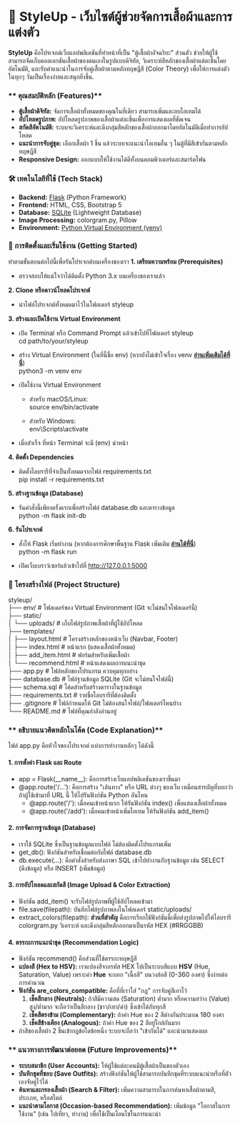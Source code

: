 # **👗 StyleUp \- เว็บไซต์ผู้ช่วยจัดการเสื้อผ้าและการแต่งตัว**

**StyleUp** คือโปรเจกต์เว็บแอปพลิเคชันที่ทำหน้าที่เป็น "ตู้เสื้อผ้าอัจฉริยะ" ส่วนตัว ช่วยให้ผู้ใช้สามารถจัดเก็บคอลเลกชันเสื้อผ้าของตนเองในรูปแบบดิจิทัล, วิเคราะห์สีหลักของเสื้อผ้าแต่ละชิ้นโดยอัตโนมัติ, และรับคำแนะนำในการจับคู่เสื้อผ้าตามหลักทฤษฎีสี (Color Theory) เพื่อให้การแต่งตัวในทุกๆ วันเป็นเรื่องง่ายและสนุกยิ่งขึ้น.

### ** คุณสมบัติหลัก (Features)**

* **ตู้เสื้อผ้าดิจิทัล:** จัดการเสื้อผ้าทั้งหมดของคุณในที่เดียว สามารถเพิ่มและลบไอเทมได้  
* **อัปโหลดรูปภาพ:** อัปโหลดรูปภาพของเสื้อผ้าแต่ละชิ้นเพื่อการแสดงผลที่ชัดเจน  
* **สกัดสีอัตโนมัติ:** ระบบจะวิเคราะห์และดึงกลุ่มสีหลักของเสื้อผ้าออกมาโดยอัตโนมัติเมื่อทำการอัปโหลด  
* **แนะนำการจับคู่ชุด:** เลือกเสื้อผ้า 1 ชิ้น แล้วระบบจะแนะนำไอเทมอื่น ๆ ในตู้ที่มีสีเข้ากันตามหลักทฤษฎีสี  
* **Responsive Design:** ออกแบบให้ใช้งานได้ดีทั้งบนคอมพิวเตอร์และสมาร์ตโฟน

### **🛠️ เทคโนโลยีที่ใช้ (Tech Stack)**

* **Backend:** [Flask](https://devhub.in.th/blog/flask-python) (Python Framework)  
* **Frontend:** HTML, CSS, Bootstrap 5  
* **Database:** [SQLite](https://devhub.in.th/blog/db-browser-for-sqlite) (Lightweight Database)   
* **Image Processing:** colorgram.py, Pillow  
* **Environment:** [Python Virtual Environment (venv)](https://devhub.in.th/blog/python-virtual-environment-venv)

### **🚀 การติดตั้งและเริ่มใช้งาน (Getting Started)**

ทำตามขั้นตอนต่อไปนี้เพื่อรันโปรเจกต์บนเครื่องของเรา 
**1\. เตรียมความพร้อม (Prerequisites)**

* ตรวจสอบให้แน่ใจว่าได้ติดตั้ง Python 3.x บนเครื่องของเราแล้ว

**2\. Clone หรือดาวน์โหลดโปรเจกต์**

* นำไฟล์โปรเจกต์ทั้งหมดมาไว้ในโฟลเดอร์ styleup

**3\. สร้างและเปิดใช้งาน Virtual Environment**

* เปิด Terminal หรือ Command Prompt แล้วเข้าไปที่โฟลเดอร์ styleup  
  cd path/to/your/styleup

* สร้าง Virtual Environment (ในที่นี้ชื่อ env) (หากยังไม่เข้าใจเรื่อง venv [**อ่านเพิ่มเติมได้ที่นี่**](https://devhub.in.th/blog/python-virtual-environment-venv))  
  python3 \-m venv env

* เปิดใช้งาน Virtual Environment  
  * สำหรับ macOS/Linux:  
    source env/bin/activate

  * สำหรับ Windows:  
    env\\Scripts\\activate

* เมื่อสำเร็จ ที่หน้า Terminal จะมี (env) นำหน้า

**4\. ติดตั้ง Dependencies**

* ติดตั้งไลบรารีที่จำเป็นทั้งหมดจากไฟล์ requirements.txt  
  pip install \-r requirements.txt

**5\. สร้างฐานข้อมูล (Database)**

* รันคำสั่งนี้เพียงครั้งแรกเพื่อสร้างไฟล์ database.db และตารางข้อมูล  
  python \-m flask init-db

**6\. รันโปรเจกต์**

* สั่งให้ Flask เริ่มทำงาน (หากต้องการศึกษาพื้นฐาน Flask เพิ่มเติม [**อ่านได้ที่นี่**](https://devhub.in.th/blog/flask-python))  
  python \-m flask run

* เปิดเว็บเบราว์เซอร์แล้วเข้าไปที่ http://127.0.0.1:5000

### **📁 โครงสร้างไฟล์ (Project Structure)**

styleup/  
├── env/                  \# โฟลเดอร์ของ Virtual Environment (Git จะไม่สนใจโฟลเดอร์นี้)  
├── static/  
│   └── uploads/          \# เก็บไฟล์รูปภาพเสื้อผ้าที่ผู้ใช้อัปโหลด  
├── templates/  
│   ├── layout.html       \# โครงสร้างหลักของหน้าเว็บ (Navbar, Footer)  
│   ├── index.html        \# หน้าแรก (แสดงเสื้อผ้าทั้งหมด)  
│   ├── add\_item.html     \# ฟอร์มสำหรับเพิ่มเสื้อผ้า  
│   └── recommend.html    \# หน้าแสดงผลการแนะนำชุด  
├── app.py                \# ไฟล์หลักของโปรแกรม ควบคุมทุกอย่าง  
├── database.db           \# ไฟล์ฐานข้อมูล SQLite (Git จะไม่สนใจไฟล์นี้)  
├── schema.sql            \# โค้ดสำหรับสร้างตารางในฐานข้อมูล  
├── requirements.txt      \# รายชื่อไลบรารีที่ต้องติดตั้ง  
├── .gitignore            \# ไฟล์กำหนดให้ Git ไม่ต้องสนใจไฟล์/โฟลเดอร์ไหนบ้าง  
└── README.md             \# ไฟล์ที่คุณกำลังอ่านอยู่

### ** อธิบายแนวคิดหลักในโค้ด (Code Explanation)**

ไฟล์ app.py คือหัวใจของโปรเจกต์ แบ่งการทำงานหลักๆ ได้ดังนี้

#### **1\. การตั้งค่า Flask และ Route**

* app \= Flask(\_\_name\_\_): คือการสร้างเว็บแอปพลิเคชันของเราขึ้นมา  
* @app.route('/...'): คือการสร้าง "เส้นทาง" หรือ URL ต่างๆ ของเว็บ เหมือนสารบัญที่บอกว่าถ้าผู้ใช้เข้ามาที่ URL นี้ ให้ไปรันฟังก์ชัน Python อันไหน  
  * @app.route('/'): เมื่อคนเข้าหน้าแรก ให้รันฟังก์ชัน index() เพื่อแสดงเสื้อผ้าทั้งหมด  
  * @app.route('/add'): เมื่อคนเข้าหน้าเพิ่มไอเทม ให้รันฟังก์ชัน add\_item()

#### **2\. การจัดการฐานข้อมูล (Database)**

* เราใช้ SQLite ซึ่งเป็นฐานข้อมูลแบบไฟล์ ไม่ต้องติดตั้งโปรแกรมเพิ่ม  
* get\_db(): ฟังก์ชันสำหรับเชื่อมต่อกับไฟล์ database.db  
* db.execute(...): คือคำสั่งสำหรับส่งภาษา SQL เข้าไปทำงานกับฐานข้อมูล เช่น SELECT (ดึงข้อมูล) หรือ INSERT (เพิ่มข้อมูล)

#### **3\. การอัปโหลดและสกัดสี (Image Upload & Color Extraction)**

* ฟังก์ชัน add\_item() จะรับไฟล์รูปภาพที่ผู้ใช้อัปโหลดเข้ามา  
* file.save(filepath): บันทึกไฟล์รูปภาพลงในโฟลเดอร์ static/uploads/  
* extract\_colors(filepath): **ส่วนที่สำคัญ** คือการเรียกใช้ฟังก์ชันนี้เพื่อส่งรูปภาพไปให้ไลบรารี colorgram.py วิเคราะห์ และดึงกลุ่มสีหลักออกมาเป็นรหัส HEX (\#RRGGBB)

#### **4\. ตรรกะการแนะนำชุด (Recommendation Logic)**

* ฟังก์ชัน recommend() คือส่วนที่ใช้ตรรกะทฤษฎีสี  
* **แปลงสี (Hex to HSV):** เราแปลงสีจากรหัส HEX ไปเป็นระบบสีแบบ **HSV** (Hue, Saturation, Value) เพราะค่า **Hue** จะบอก "เนื้อสี" บนวงล้อสี (0-360 องศา) ซึ่งง่ายต่อการคำนวณ  
* **ฟังก์ชัน are\_colors\_compatible:** คือที่ที่เราใส่ "กฎ" การจับคู่สีเอาไว้  
  1. **เช็คสีกลาง (Neutrals):** ถ้าสีมีความสด (Saturation) ต่ำมาก หรือความสว่าง (Value) สูง/ต่ำมาก จะถือว่าเป็นสีกลาง (ขาว/เทา/ดำ) ซึ่งเข้าได้กับทุกสี  
  2. **เช็คสีตรงข้าม (Complementary):** ถ้าค่า Hue ของ 2 สีต่างกันประมาณ 180 องศา  
  3. **เช็คสีข้างเคียง (Analogous):** ถ้าค่า Hue ของ 2 สีอยู่ใกล้กันมาก  
* ถ้าสีของเสื้อผ้า 2 ชิ้นเข้ากฎข้อใดข้อหนึ่ง ระบบจะถือว่า "เข้ากันได้" และนำมาแสดงผล

### ** แนวทางการพัฒนาต่อยอด (Future Improvements)**

* **ระบบสมาชิก (User Accounts):** ให้ผู้ใช้แต่ละคนมีตู้เสื้อผ้าเป็นของตัวเอง  
* **บันทึกชุดที่ชอบ (Save Outfits):** สร้างฟังก์ชันให้ผู้ใช้สามารถบันทึกชุดที่ระบบแนะนำหรือที่ตัวเองจับคู่ไว้ได้  
* **ค้นหาและกรองเสื้อผ้า (Search & Filter):** เพิ่มความสามารถในการค้นหาเสื้อผ้าตามสี, ประเภท, หรือสไตล์  
* **แนะนำตามโอกาส (Occasion-based Recommendation):** เพิ่มข้อมูล "โอกาสในการใช้งาน" (เช่น ไปเที่ยว, ทำงาน) เพื่อใช้เป็นเงื่อนไขในการแนะนำ